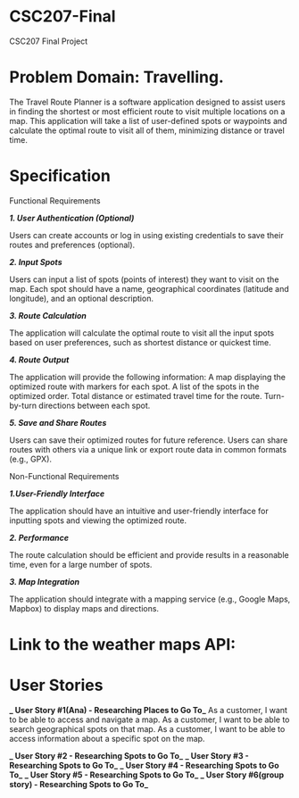 # CSC207-Final
CSC207 Final Project

# Problem Domain: Travelling. 
The Travel Route Planner is a software application designed to assist users in finding the shortest or most efficient route to visit multiple locations on a map. This application will take a list of user-defined spots or waypoints and calculate the optimal route to visit all of them, minimizing distance or travel time.

# Specification
Functional Requirements

**_1. User Authentication (Optional)_**

Users can create accounts or log in using existing credentials to save their routes and preferences (optional).

**_2. Input Spots_**

Users can input a list of spots (points of interest) they want to visit on the map.
Each spot should have a name, geographical coordinates (latitude and longitude), and an optional description.

**_3. Route Calculation_**

The application will calculate the optimal route to visit all the input spots based on user preferences, such as shortest distance or quickest time.


**_4. Route Output_**

The application will provide the following information:
A map displaying the optimized route with markers for each spot.
A list of the spots in the optimized order.
Total distance or estimated travel time for the route.
Turn-by-turn directions between each spot.


_**5. Save and Share Routes**_

Users can save their optimized routes for future reference.
Users can share routes with others via a unique link or export route data in common formats (e.g., GPX).

Non-Functional Requirements

**_1.User-Friendly Interface_**

The application should have an intuitive and user-friendly interface for inputting spots and viewing the optimized route.

**_2. Performance_**

The route calculation should be efficient and provide results in a reasonable time, even for a large number of spots.

**_3. Map Integration_**

The application should integrate with a mapping service (e.g., Google Maps, Mapbox) to display maps and directions.


# Link to the weather maps API:


#  User Stories

**_ User Story #1(Ana) - Researching Places to Go To_**
As a customer, I want to be able to access and navigate a map.
As a customer, I want to be able to search geographical spots on that map.
As a customer, I want to be able to access information about a specific spot on the map.


**_ User Story #2 - Researching Spots to Go To_**
**_ User Story #3 - Researching Spots to Go To_**
**_ User Story #4 - Researching Spots to Go To_**
**_ User Story #5 - Researching Spots to Go To_**
**_ User Story #6(group story) - Researching Spots to Go To_**

